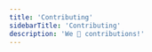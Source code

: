 ```yaml
---
title: 'Contributing'
sidebarTitle: 'Contributing'
description: 'We 💛 contributions!'
---
```


<!--@include: @/include/CONTRIBUTING.md-->